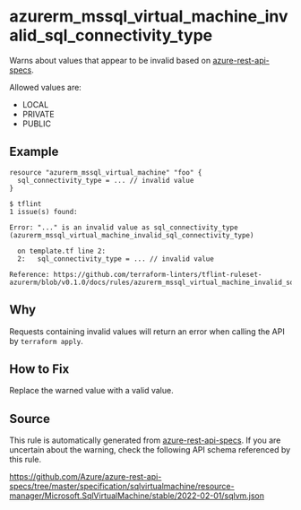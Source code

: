 <!--- This file generated by `tools/apispec-rule-gen/main.go`. DO NOT EDIT --->

# azurerm_mssql_virtual_machine_invalid_sql_connectivity_type

Warns about values that appear to be invalid based on [azure-rest-api-specs](https://github.com/Azure/azure-rest-api-specs).

Allowed values are:
- LOCAL
- PRIVATE
- PUBLIC

## Example

```hcl
resource "azurerm_mssql_virtual_machine" "foo" {
  sql_connectivity_type = ... // invalid value
}
```

```
$ tflint
1 issue(s) found:

Error: "..." is an invalid value as sql_connectivity_type (azurerm_mssql_virtual_machine_invalid_sql_connectivity_type)

  on template.tf line 2:
  2:   sql_connectivity_type = ... // invalid value

Reference: https://github.com/terraform-linters/tflint-ruleset-azurerm/blob/v0.1.0/docs/rules/azurerm_mssql_virtual_machine_invalid_sql_connectivity_type.md

```

## Why

Requests containing invalid values will return an error when calling the API by `terraform apply`.

## How to Fix

Replace the warned value with a valid value.

## Source

This rule is automatically generated from [azure-rest-api-specs](https://github.com/Azure/azure-rest-api-specs). If you are uncertain about the warning, check the following API schema referenced by this rule.

https://github.com/Azure/azure-rest-api-specs/tree/master/specification/sqlvirtualmachine/resource-manager/Microsoft.SqlVirtualMachine/stable/2022-02-01/sqlvm.json
